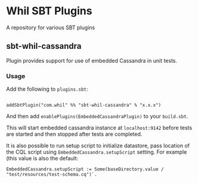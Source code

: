 # Whil SBT Plugins

A repository for various SBT plugins

## sbt-whil-cassandra

Plugin provides support for use of embedded Cassandra in unit tests.

### Usage

Add the following to `plugins.sbt`:

````

addSbtPlugin("com.whil" %% "sbt-whil-cassandra" % "x.x.x")

````

And then add `enablePlugins(EmbeddedCassandraPlugin)` to your `build.sbt`.

This will start embedded cassandra instance at `localhost:9142` before tests are started and then stopped after tests are completed.

It is also possible to run setup script to initialize datastore, pass location of the CQL script using `EmbeddedCassandra.setupScript` setting.
For example (this value is also the default:

````
EmbeddedCassandra.setupScript := Some(baseDirectory.value / "test/resources/test-schema.cq")`.
````





